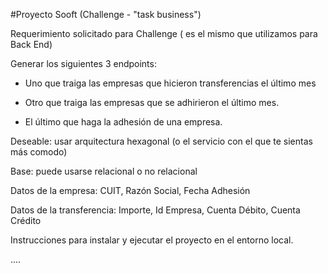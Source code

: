 #Proyecto Sooft (Challenge - "task business") 


Requerimiento solicitado para Challenge ( es el mismo que utilizamos para Back End)

Generar los siguientes 3 endpoints:

- Uno que traiga las empresas que hicieron transferencias el último mes

- Otro que traiga las empresas que se adhirieron el último mes.

- El último que haga la adhesión de una empresa.

Deseable: usar arquitectura hexagonal (o el servicio con el que te sientas más comodo)

Base: puede usarse relacional o no relacional

Datos de la empresa: CUIT, Razón Social, Fecha Adhesión

Datos de la transferencia: Importe, Id Empresa, Cuenta Débito, Cuenta Crédito

Instrucciones para instalar y ejecutar el proyecto en el entorno local.

.... 
